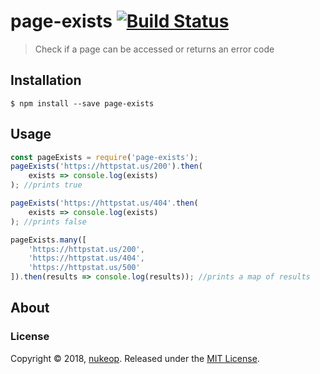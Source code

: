 # page-exists [![Build Status](https://travis-ci.org/nukeop/page-exists.svg?branch=master)](https://travis-ci.org/nukeop/page-exists)
> Check if a page can be accessed or returns an error code

## Installation
``` shell
$ npm install --save page-exists
```

## Usage
``` javascript
const pageExists = require('page-exists');
pageExists('https://httpstat.us/200').then(
	exists => console.log(exists)
); //prints true

pageExists('https://httpstat.us/404'.then(
	exists => console.log(exists)
); //prints false

pageExists.many([
	'https://httpstat.us/200',
    'https://httpstat.us/404',
    'https://httpstat.us/500'
]).then(results => console.log(results)); //prints a map of results
```

## About
### License
Copyright © 2018, [nukeop](https://github.com/nukeop).
Released under the [MIT License](LICENSE).
